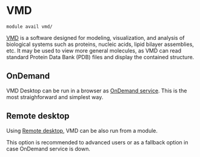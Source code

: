 # VMD

    module avail vmd/

[VMD](http://www.ks.uiuc.edu/Research/vmd/) is a software designed for modeling, visualization, and analysis of biological systems such as proteins, nucleic acids, lipid bilayer assemblies, etc. It may be used to view more general molecules, as VMD can read standard Protein Data Bank (PDB) files and display the contained structure.

## OnDemand

VMD Desktop can be run in a browser as [OnDemand service](https://ondemand.metacentrum.cz). This is the most straighforward and simplest way.

## Remote desktop 

Using [Remote desktop](../../software/graphical-access), VMD can be also run from a module.

This option is recommended to advanced users or as a fallback option in case OnDemand service is down.



